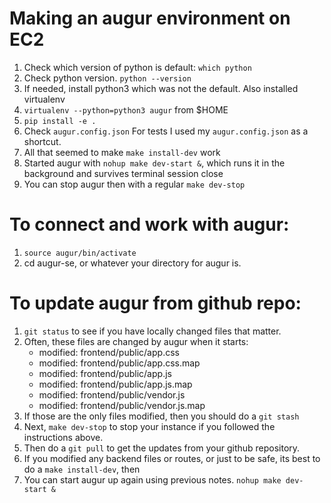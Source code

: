 # Making an augur environment on EC2 
1. Check which version of python is default: `which python`
2. Check python version. `python --version` 
3. If needed, install python3 which was not the default. Also installed virtualenv
3. `virtualenv --python=python3 augur` from $HOME
4. `pip install -e .`
4. Check `augur.config.json` For tests I used my `augur.config.json` as a shortcut. 
5. All that seemed to make `make install-dev` work
6. Started augur with `nohup make dev-start &`, which runs it in the background and survives terminal session close
7. You can stop augur then with a regular `make dev-stop`

# To connect and work with augur: 
1. `source augur/bin/activate`
2. cd augur-se, or whatever your directory for augur is.

# To update augur from github repo: 
1. `git status` to see if you have locally changed files that matter.
2. Often, these files are changed by augur when it starts: 
    -   modified:   frontend/public/app.css
    -   modified:   frontend/public/app.css.map
    -   modified:   frontend/public/app.js
    -   modified:   frontend/public/app.js.map
    -   modified:   frontend/public/vendor.js
    -   modified:   frontend/public/vendor.js.map
3. If those are the only files modified, then you should do a `git stash`
4. Next, `make dev-stop` to stop your instance if you followed the instructions above. 
5. Then do a `git pull` to get the updates from your github repository. 
6. If you modified any backend files or routes, or just to be safe, its best to do a `make install-dev`, then
7. You can start augur up again using previous notes. `nohup make dev-start &`


